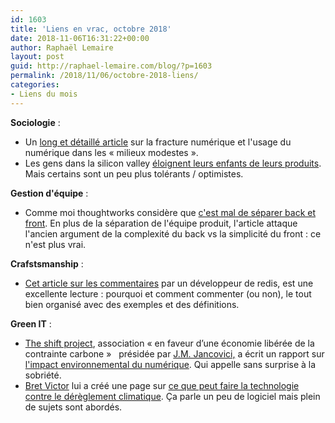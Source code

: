 ```yaml
---
id: 1603
title: 'Liens en vrac, octobre 2018'
date: 2018-11-06T16:31:22+00:00
author: Raphaël Lemaire
layout: post
guid: http://raphael-lemaire.com/blog/?p=1603
permalink: /2018/11/06/octobre-2018-liens/
categories:
- Liens du mois
---
```

**Sociologie** :

  * Un [long et détaillé article](https://usbeketrica.com/article/pour-les-familles-modestes-le-mail-est-un-instrument-de-torture) sur la fracture numérique et l'usage du numérique dans les « milieux modestes ».
  * Les gens dans la silicon valley [éloignent leurs enfants de leurs produits](https://www.nytimes.com/2018/10/26/style/phones-children-silicon-valley.html). Mais certains sont un peu plus tolérants / optimistes.

**Gestion d'équipe** :

  * Comme moi thoughtworks considère que [c'est mal de séparer back et front](https://www.thoughtworks.com/insights/blog/dividing-frontend-backend-antipattern?utm_campaign=approaches&utm_medium=social&utm_source=twitter). En plus de la séparation de l'équipe produit, l'article attaque l'ancien argument de la complexité du back vs la simplicité du front : ce n'est plus vrai.

**Crafstsmanship** :

  * [Cet article sur les commentaires](http://antirez.com/news/124#disqus_thread) par un développeur de redis, est une excellente lecture : pourquoi et comment commenter (ou non), le tout bien organisé avec des exemples et des définitions.

**Green IT** :

  * [The shift project](https://theshiftproject.org/ambition/), association « en faveur d’une économie libérée de la contrainte carbone »   présidée par [J.M. Jancovici,](https://fr.wikipedia.org/wiki/Jean-Marc_Jancovici) a écrit un rapport sur [l'impact environnemental du numérique](https://theshiftproject.org/article/pour-une-sobriete-numerique-rapport-shift/). Qui appelle sans surprise à la sobriété.
  * [Bret Victor](https://en.wikipedia.org/wiki/Bret_Victor) lui a créé une page sur [ce que peut faire la technologie contre le dérèglement climatique](http://worrydream.com/ClimateChange/). Ça parle un peu de logiciel mais plein de sujets sont abordés.